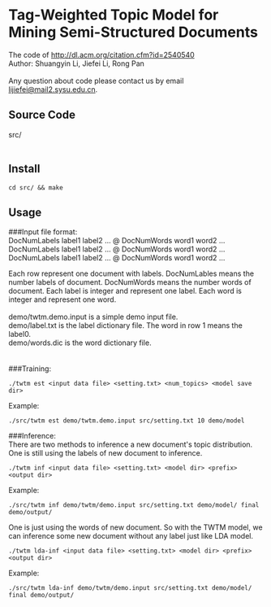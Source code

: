 Tag-Weighted Topic Model for Mining Semi-Structured Documents
============================================================
The code of http://dl.acm.org/citation.cfm?id=2540540 <br/>
Author: Shuangyin Li, Jiefei Li, Rong Pan <br/>
<br/>
Any question about code please contact us by email lijiefei@mail2.sysu.edu.cn.<br/>

Source Code
------------------------------------------------------------
src/ <br/>
<br/>

Install
-------------------------------------------------------------
```
cd src/ && make
```


Usage
-------------------------------------------------------------
###Input file format: <br/>
DocNumLabels label1 label2 ... @ DocNumWords word1 word2 ...<br/>
DocNumLabels label1 label2 ... @ DocNumWords word1 word2 ...<br/>
DocNumLabels label1 label2 ... @ DocNumWords word1 word2 ...<br/>

Each row represent one document with labels. DocNumLables means the number labels of document. DocNumWords means the number words of document. Each label is integer and represent one label. Each word is integer and represent one word.<br/>
<br/>
demo/twtm.demo.input is a simple demo input file.<br/>
demo/label.txt is the label dictionary file. The word in row 1 means the label0.<br/>
demo/words.dic is the word dictionary file.<br/>
<br/>
<br/>
###Training:<br/>
```
./twtm est <input data file> <setting.txt> <num_topics> <model save dir>
```
Example: <br/>
```
./src/twtm est demo/twtm.demo.input src/setting.txt 10 demo/model
```

###Inference:<br/>
There are two methods to inference a new document's topic distribution. <br/>
One is still using the labels of new document to inference.<br/>
```
./twtm inf <input data file> <setting.txt> <model dir> <prefix> <output dir>
```
Example:  <br/>
```
./src/twtm inf demo/twtm/demo.input src/setting.txt demo/model/ final demo/output/
```

One is just using the words of new document. So with the TWTM model, we can inference some new document without any label just like LDA model. <br/>

```
./twtm lda-inf <input data file> <setting.txt> <model dir> <prefix> <output dir>
```

Example: <br/>
```
./src/twtm lda-inf demo/twtm/demo.input src/setting.txt demo/model/ final demo/output/
```


